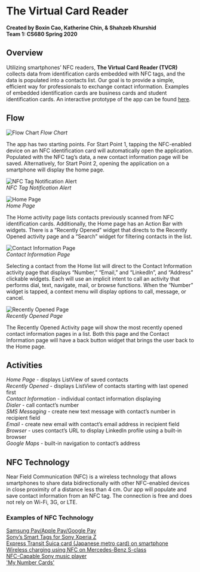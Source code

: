 # The Virtual Card Reader

**Created by Boxin Cao, Katherine Chin, & Shahzeb Khurshid**
<br/>**Team 1: CS680 Spring 2020**

## Overview
Utilizing smartphones’ NFC readers, **The Virtual Card Reader (TVCR)** collects data from identification cards embedded with NFC tags, and the data is populated into a contacts list. Our goal is to provide a simple, efficient way for professionals to exchange contact information. Examples of embedded identification cards are business cards and student identification cards. An interactive prototype of the app can be found [here](https://bit.ly/2PHaLrw).

## Flow

![Flow Chart](***)
_Flow Chart_

The app has two starting points. For Start Point 1, tapping the NFC-enabled device on an NFC identification card will automatically open the application. Populated with the NFC tag’s data, a new contact information page will be saved. Alternatively, for Start Point 2, opening the application on a smartphone will display the home page.

![NFC Tag Notification Alert](***)
<br/>_NFC Tag Notification Alert_

![Home Page](***)
<br/>_Home Page_

The Home activity page lists contacts previously scanned from NFC identification cards. Additionally, the Home page has an Action Bar with widgets. There is a “Recently Opened” widget that directs to the Recently Opened activity page and a “Search” widget for filtering contacts in the list.

![Contact Information Page](***)
<br/>_Contact Information Page_

Selecting a contact from the Home list will direct to the Contact Information activity page that displays “Number,” “Email,” and “LinkedIn”, and “Address” clickable widgets. Each will use an implicit intent to call an activity that performs dial, text, navigate, mail, or browse functions. When the “Number” widget is tapped, a context menu will display options to call, message, or cancel.

![Recently Opened Page](***)
<br/>_Recently Opened Page_

The Recently Opened Activity page will show the most recently opened contact information pages in a list. Both this page and the Contact Information page will have a back button widget that brings the user back to the Home page.

## Activities
*Home Page* - displays ListView of saved contacts
<br/>*Recently Opened* - displays ListView of contacts starting with last opened first
<br/>*Contact Information* - individual contact information displaying
<br/>*Dialer* - call contact’s number
<br/>*SMS Messaging* - create new text message with contact’s number in recipient field
<br/>*Email* - create new email with contact’s email address in recipient field
<br/>*Browser* - uses contact’s URL to display LinkedIn profile using a built-in browser
<br/>*Google Maps* - built-in navigation to contact’s address

## NFC Technology
Near Field Communication (NFC) is a wireless technology that allows smartphones to share data bidirectionally with other NFC-enabled devices in close proximity of a distance less than 4 cm. Our app will populate and save contact information from an NFC tag. The connection is free and does not rely on Wi-Fi, 3G, or LTE.

### Examples of NFC Technology
[Samsung Pay/Apple Pay/Google Pay](https://www.cnet.com/news/apple-pay-google-pay-samsung-pay-best-mobile-payment-system-compared-nfc/)
<br/>[Sony’s Smart Tags for Sony Xperia Z](https://www.youtube.com/watch?v=w54ORaa754o)
<br/>[Express Transit Suica card (Japanese metro card) on smartphone](https://support.apple.com/en-us/HT207154)
<br/>[Wireless charging using NFC on Mercedes-Benz S-class](https://www.youtube.com/watch?v=LUVIFB1-vq4)
<br/>[NFC-Capable Sony music player](https://www.youtube.com/watch?v=bSJTnv8f-Zs)
<br/>['My Number Cards'](https://appleinsider.com/articles/19/06/11/japanese-iphone-users-will-be-able-to-access-my-number-cards-via-nfc-this-fall)
